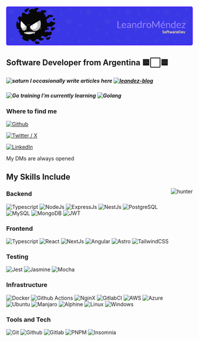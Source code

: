 ![Header](./leanmendez.png)


<h2 align="left">Software Developer from Argentina 🟦⬜🟦</h2>

<h5><img alt="saturn" src="https://i.gifer.com/WXfF.gif" height="25px" /> I occasionally write articles here <a href="https://leandez.netlify.app/" target="_blank" ><img alt="leandez-blog" src="https://img.shields.io/badge/LeanDez%20Blog-%23FFFFFF?style=flat-square" /></a></h5> 

<h5><img alt="Go training" src="https://miro.medium.com/v2/resize:fit:500/0*wesTyStxrYGf6iK2.gif" height="45px"> I’m currently learning  <img alt="Golang" src="https://img.shields.io/badge/Go-00ADD8?style=flat-square&logo=go&logoColor=white" /> </h5> 


<h3>Where to find me</h3>
<span>
  <p><a href="https://github.com/LeanMendez" target="_blank"><img alt="Github" src="https://img.shields.io/badge/GitHub-%2312100E.svg?&style=for-the-badge&logo=Github&logoColor=white" /></a></p>
  <p><a href="https://twitter.com/Mr_Leomendez" target="_blank"><img alt="Twitter / X" src="https://img.shields.io/badge/twitter-%231DA1F2.svg?&style=for-the-badge&logo=twitter&logoColor=white" /></a> </p>
  <p><a href="https://www.linkedin.com/in/leandroamendez" target="_blank"><img alt="LinkedIn" src="https://img.shields.io/badge/linkedin-%230077B5.svg?&style=for-the-badge&logo=linkedin&logoColor=white" /></a></p>
</span>
<p>My DMs are always opened</p>



<div align="left">
  <h2>My Skills Include </h2> 
  <img align="right" alt="hunter" src="https://i.gifer.com/YdBN.gif" height="550px" />
  <h3 >Backend</h3>
  <span> 
  <img alt="Typescript" src= "https://img.shields.io/badge/TypeScript-%23007ACC.svg?style=for-the-badge&logo=typescript&logoColor=white"/>
  <img alt="NodeJs" src="https://img.shields.io/badge/node.js-6DA55F?style=for-the-badge&logo=node.js&logoColor=white" />
  <img alt="ExpressJs" src="https://img.shields.io/badge/express.js-%23404d59.svg?style=for-the-badge&logo=express&logoColor=%2361DAFB" />
  <img alt="NestJs" src="https://img.shields.io/badge/nestjs-%23EA285E.svg?style=for-the-badge&logo=nestjs&logoColor=white" />
  <img alt="PostgreSQL" src="https://img.shields.io/badge/postgres-%23316192.svg?style=for-the-badge&logo=postgresql&logoColor=white" />
  <img alt="MySQL" src="https://img.shields.io/badge/mysql-4479A1.svg?style=for-the-badge&logo=mysql&logoColor=white" />
  <img alt="MongoDB" src="https://img.shields.io/badge/MongoDB-%234ea94b.svg?style=for-the-badge&logo=mongodb&logoColor=white" />
  <img alt="JWT" src="https://img.shields.io/badge/JWT-black?style=for-the-badge&logo=JSON%20web%20tokens" />
  </span>  
<h3 >Frontend</h3>
<span>
  <img alt="Typescript" src= "https://img.shields.io/badge/TypeScript-%23007ACC.svg?style=for-the-badge&logo=typescript&logoColor=white"/>
  <img alt="React" src="https://img.shields.io/badge/-React-45b8d8?style=for-the-badge&logo=react&logoColor=white" />
  <img alt="NextJs" src="https://img.shields.io/badge/Next-black?style=for-the-badge&logo=next.js&logoColor=white" />
  <img alt="Angular" src="https://img.shields.io/badge/-Angular-DD0031?style=for-the-badge&logo=angular&logoColor=white" />
  <img alt="Astro" src="https://img.shields.io/badge/astro-%232C2052.svg?style=for-the-badge&logo=astro&logoColor=orange" />
  <img alt="TailwindCSS" src="https://img.shields.io/badge/tailwindcss-%2338B2AC.svg?style=for-the-badge&logo=tailwind-css&logoColor=white" />
</span> 
<h3 >Testing</h3>
<span>
  <img alt="Jest" src= "https://img.shields.io/badge/-jest-%2315C213?style=for-the-badge&logo=jest&logoColor=white"/>
  <img alt="Jasmine" src="https://img.shields.io/badge/-Jasmine-%238A4182?style=for-the-badge&logo=Jasmine&logoColor=white" />
  <img alt="Mocha" src="https://img.shields.io/badge/-mocha-%238D6748?style=for-the-badge&logo=mocha&logoColor=white" />
</span> 
<h3 >Infrastructure</h3>
<span>
  <img alt="Docker" src="https://img.shields.io/badge/docker-%230db7ed.svg?style=for-the-badge&logo=docker&logoColor=white" />
  <img alt="Github Actions" src="https://img.shields.io/badge/github%20actions-%232671E5.svg?style=for-the-badge&logo=githubactions&logoColor=white" />
  <img alt="NginX" src="https://img.shields.io/badge/nginx-%23009639.svg?style=for-the-badge&logo=nginx&logoColor=white" />
  <img alt="GitlabCI" src="https://img.shields.io/badge/gitlab%20ci-%23181717.svg?style=for-the-badge&logo=gitlab&logoColor=white" />
  <img alt="AWS" src="https://img.shields.io/badge/AWS-%23FF9900.svg?style=for-the-badge&logo=amazon-aws&logoColor=white" />
  <img alt="Azure" src="https://img.shields.io/badge/azure-%230072C6.svg?style=for-the-badge&logo=microsoftazure&logoColor=white" />
  <img alt="Ubuntu" src="https://img.shields.io/badge/Ubuntu-E95420?style=for-the-badge&logo=ubuntu&logoColor=white" /> 
  <img alt="Manjaro" src="https://img.shields.io/badge/Manjaro-35BF5C?style=for-the-badge&logo=Manjaro&logoColor=white" /> 
  <img alt="Alphine" src="https://img.shields.io/badge/Alpine_Linux-%230D597F.svg?style=for-the-badge&logo=alpine-linux&logoColor=white" /> 
  <img alt="Linux" src="https://img.shields.io/badge/Linux-FCC624?style=for-the-badge&logo=linux&logoColor=white" />
  <img alt="Windows" src="https://img.shields.io/badge/Windows-0078D6?style=for-the-badge&logo=windows&logoColor=white" />
</span>
<h3 >Tools and Tech</h3>
<span>
  <img alt="Git" src="https://img.shields.io/badge/git-%23F05033.svg?style=for-the-badge&logo=git&logoColor=white">
  <img alt="Github" src="https://img.shields.io/badge/github-%23121011.svg?style=for-the-badge&logo=github&logoColor=white">
  <img alt="Gitlab" src="https://img.shields.io/badge/gitlab-%23181717.svg?style=for-the-badge&logo=gitlab&logoColor=FCA326">
  <img alt="PNPM" src="https://img.shields.io/badge/pnpm-%23252525.svg?style=for-the-badge&logo=pnpm&logoColor=f69220">
  <img alt="Insomnia" src="https://img.shields.io/badge/Insomnia-black?style=for-the-badge&logo=insomnia&logoColor=5849BE">
</span> 
</div>


